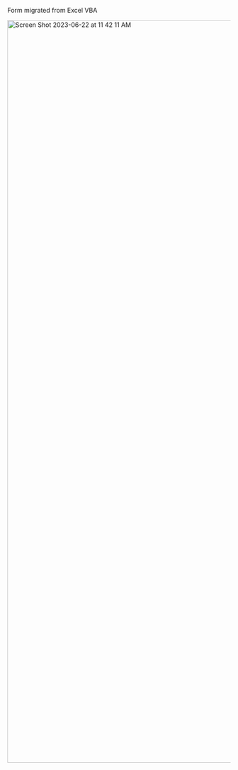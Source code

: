 Form migrated from Excel VBA


<img width="1679" alt="Screen Shot 2023-06-22 at 11 42 11 AM" src="https://github.com/toddbrannon/peak-flow-rate-calculator/assets/16404921/62d65c3d-b721-44e9-b613-85f6ad3fbe09">
